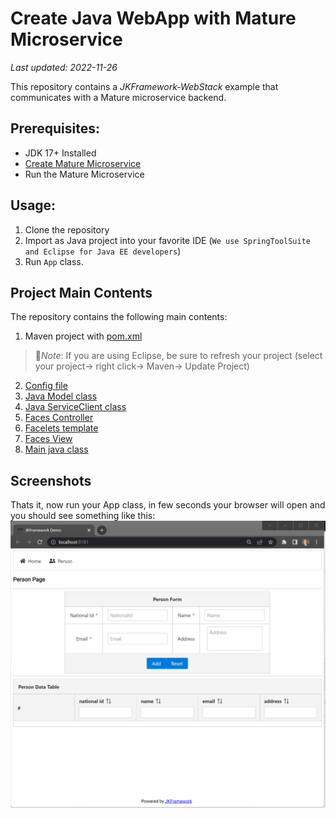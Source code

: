 # Create Java WebApp with Mature Microservice
_Last updated: 2022-11-26_


This repository contains a _JKFramework-WebStack_ example that communicates with a Mature microservice backend.

## Prerequisites:
- JDK 17+ Installed
- [Create Mature Microservice](https://github.com/kiswanij/jk-framework-microservice-mature-example)
- Run the Mature Microservice 

## Usage:
1. Clone the repository
2. Import as Java project into your favorite IDE (`We use SpringToolSuite and Eclipse for Java EE developers`)
3. Run `App` class.


## Project Main Contents 
The repository  contains the following main contents: 
1. Maven project with [pom.xml](pom.xml)
  > :page_facing_up:*Note*: If you are using Eclipse, be sure to refresh your project (select your project→ right click→ Maven→ Update Project)
2. [Config file](src/main/resources/config.properties)  
3. [Java Model class](src/main/java/com/app/person/Model.java)    
4. [Java ServiceClient class](src/main/java/com/app/person/ServiceClient.java) 
5. [Faces Controller](src/main/java/com/app/person/Controller.java) 
6. [Facelets template](src/main/webapp/WEB-INF/templates/default.xhtml) 
7. [Faces View](src/main/webapp/index.xhtml)   
8. [Main java class](src/main/java/com/app/App.java)  

## Screenshots
Thats it, now run your App class, in few seconds your browser will open and you should see something like this:
![Screenshot](screenshots/home.png)
